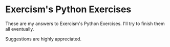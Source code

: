 # Exercism's Python Exercises

These are my answers to Exercism's Python Exercises. 
I'll try to finish them all eventually.

Suggestions are highly appreciated.
